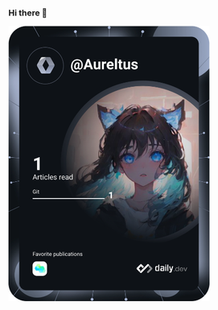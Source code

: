 ### Hi there 👋

<a href="https://app.daily.dev/Aureltus"><img src="https://github.com/aureltus/aureltus/blob/master/devcard.svg" width="400" alt="Aureltus's Dev Card"/></a>

<!--
**aureltus/aureltus** is a ✨ _special_ ✨ repository because its `README.md` (this file) appears on your GitHub profile.

Here are some ideas to get you started:

- 🔭 I’m currently working on ...
- 🌱 I’m currently learning ...
- 👯 I’m looking to collaborate on ...
- 🤔 I’m looking for help with ...
- 💬 Ask me about ...
- 📫 How to reach me: ...
- 😄 Pronouns: ...
- ⚡ Fun fact: ...
-->
